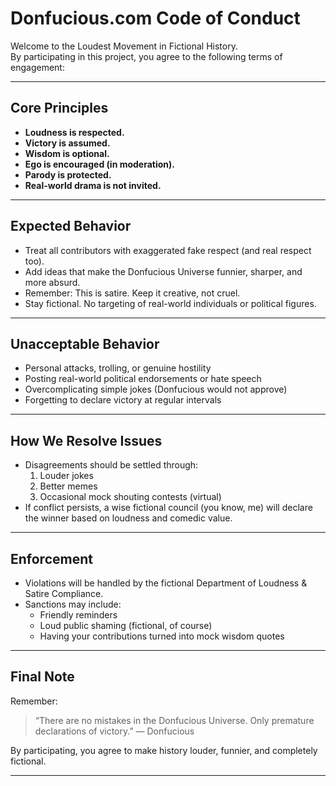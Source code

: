 # Donfucious.com Code of Conduct

Welcome to the Loudest Movement in Fictional History.  
By participating in this project, you agree to the following terms of engagement:

---

## Core Principles

- **Loudness is respected.**
- **Victory is assumed.**
- **Wisdom is optional.**
- **Ego is encouraged (in moderation).**
- **Parody is protected.**
- **Real-world drama is not invited.**

---

## Expected Behavior

- Treat all contributors with exaggerated fake respect (and real respect too).
- Add ideas that make the Donfucious Universe funnier, sharper, and more absurd.
- Remember: This is satire. Keep it creative, not cruel.
- Stay fictional. No targeting of real-world individuals or political figures.

---

## Unacceptable Behavior

- Personal attacks, trolling, or genuine hostility
- Posting real-world political endorsements or hate speech
- Overcomplicating simple jokes (Donfucious would not approve)
- Forgetting to declare victory at regular intervals

---

## How We Resolve Issues

- Disagreements should be settled through:
  1. Louder jokes
  2. Better memes
  3. Occasional mock shouting contests (virtual)
- If conflict persists, a wise fictional council (you know, me) will declare the winner based on loudness and comedic value.

---

## Enforcement

- Violations will be handled by the fictional Department of Loudness & Satire Compliance.
- Sanctions may include:
  - Friendly reminders
  - Loud public shaming (fictional, of course)
  - Having your contributions turned into mock wisdom quotes

---

## Final Note

Remember:  
> “There are no mistakes in the Donfucious Universe. Only premature declarations of victory.” — Donfucious

By participating, you agree to make history louder, funnier, and completely fictional.

---